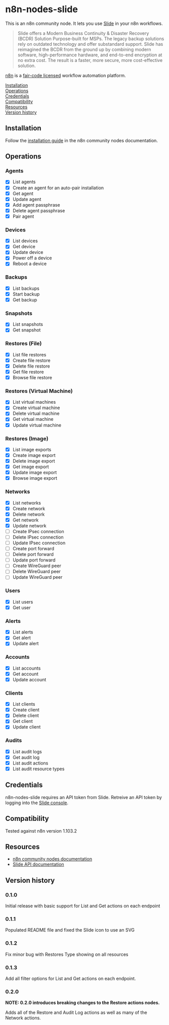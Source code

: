 # n8n-nodes-slide

This is an n8n community node. It lets you use [Slide](https://slide.tech) in your n8n workflows.

> Slide offers a Modern Business Continuity & Disaster Recovery (BCDR) Solution Purpose-built for MSPs. The legacy backup solutions rely on outdated technology and offer substandard support. Slide has reimagined the BCDR from the ground up by combining modern software, high-performance hardware, and end-to-end encryption at no extra cost. The result is a faster, more secure, more cost-effective solution.

[n8n](https://n8n.io/) is a [fair-code licensed](https://docs.n8n.io/reference/license/) workflow automation platform.

[Installation](#installation)  
[Operations](#operations)  
[Credentials](#credentials)  <!-- delete if no auth needed -->  
[Compatibility](#compatibility)  
[Resources](#resources)  
[Version history](#version-history)  <!-- delete if not using this section -->  

## Installation

Follow the [installation guide](https://docs.n8n.io/integrations/community-nodes/installation/) in the n8n community nodes documentation.

## Operations

### Agents
* [x] List agents
* [x] Create an agent for an auto-pair installation
* [x] Get agent
* [x] Update agent
* [x] Add agent passphrase
* [x] Delete agent passphrase
* [x] Pair agent
### Devices
* [x] List devices
* [x] Get device
* [x] Update device
* [x] Power off a device
* [x] Reboot a device
### Backups
* [x] List backups
* [x] Start backup
* [x] Get backup
### Snapshots
* [x] List snapshots
* [x] Get snapshot
### Restores (File)
* [x] List file restores
* [x] Create file restore
* [x] Delete file restore
* [x] Get file restore
* [x] Browse file restore
### Restores (Virtual Machine)
* [x] List virtual machines
* [x] Create virtual machine
* [x] Delete virtual machine
* [x] Get virtual machine
* [x] Update virtual machine
### Restores (Image)
* [x] List image exports
* [x] Create image export
* [x] Delete image export
* [x] Get image export
* [x] Update image export
* [x] Browse image export
### Networks
* [x] List networks
* [x] Create network
* [x] Delete network
* [x] Get network
* [x] Update network
* [ ] Create IPsec connection
* [ ] Delete IPsec connection
* [ ] Update IPsec connection
* [ ] Create port forward
* [ ] Delete port forward
* [ ] Update port forward
* [ ] Create WireGuard peer
* [ ] Delete WireGuard peer
* [ ] Update WireGuard peer
### Users
* [x] List users
* [x] Get user
### Alerts
* [x] List alerts
* [x] Get alert
* [x] Update alert
### Accounts
* [x] List accounts
* [x] Get account
* [x] Update account
### Clients
* [x] List clients
* [x] Create client
* [x] Delete client
* [x] Get client
* [x] Update client
### Audits
* [x] List audit logs
* [x] Get audit log
* [x] List audit actions
* [x] List audit resource types

## Credentials

n8n-nodes-slide requires an API token from Slide. Retreive an API token by logging into the [Slide console](https://console.slide.tech).

## Compatibility

Tested against n8n version 1.103.2

## Resources

* [n8n community nodes documentation](https://docs.n8n.io/integrations/#community-nodes)
* [Slide API documentation](https://docs.slide.tech/api/)

## Version history

### 0.1.0
Initial release with basic support for List and Get actions on each endpoint

### 0.1.1
Populated README file and fixed the Slide icon to use an SVG

### 0.1.2
Fix minor bug with Restores Type showing on all resources

### 0.1.3
Add all filter options for List and Get actions on each endpoint.

### 0.2.0
**NOTE: 0.2.0 introduces breaking changes to the Restore actions nodes.**

Adds all of the Restore and Audit Log actions as well as many of the Network actions.

